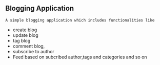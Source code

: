 ## Blogging Application

	A simple blogging application which includes functionalities like	
- create blog 
- update blog 
- tag blog
- comment blog,
- subscribe to author
- Feed based on subcribed author,tags and categories and so on

